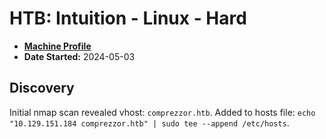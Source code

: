 # HTB: Intuition - Linux - Hard

* **[Machine Profile](https://app.hackthebox.com/machines/Intuition)**
* **Date Started:** 2024-05-03


## Discovery

Initial nmap scan revealed vhost: `comprezzor.htb`. Added to hosts file: `echo "10.129.151.184 comprezzor.htb" | sudo tee --append /etc/hosts`.
